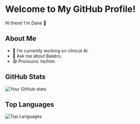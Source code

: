 # Welcome to My GitHub Profile!

Hi there! I'm Dane 👋

## About Me

- 🔭 I’m currently working on clinical AI.
- 💬 Ask me about Balatro.
- 😄 Pronouns: he/him

## GitHub Stats

![Your GitHub stats](https://github-readme-stats.vercel.app/api?username=dpilch&show_icons=true&hide_border=true&hide_title=true)

## Top Languages

![Top Languages](https://github-readme-stats.vercel.app/api/top-langs/?username=dpilch&layout=compact&hide=swift&hide_border=true&hide_tite=true)
